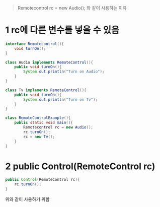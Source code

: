 
> Remotecontrol rc = new Audio(); 와 같이 사용하는 이유

# 1 rc에 다른 변수를 넣을 수 있음

```java
interface Remotecontrol(){
	void turnOn();
}
```

```java
class Audio implements RemoteControl(){
	public void turnOn(){
		System.out.println("Turn on Audio");	
	}
}
```

```java
class Tv implements RemoteControl(){
	public void turnOn(){
		System.out.println("Turn on Tv");	
	}
}
```

```java
class RemoteControlExample(){
	public static void main(){
		Remotecontrol rc = new Audio();
		rc.turnOn();
		rc = new Tv();
	}
}
```

# 2 public Control(RemoteControl rc)

```java
public Control(RemoteControl rc){
	rc.turnOn();
}
```

위와 같이 사용하기 위함